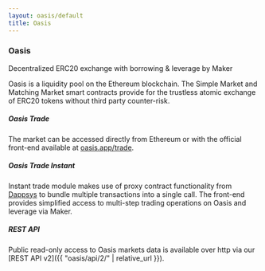 ```yaml
---
layout: oasis/default
title: Oasis
---
```


### Oasis

<p class="lead">
  Decentralized ERC20 exchange with borrowing & leverage by Maker
</p>

Oasis is a liquidity pool on the Ethereum blockchain. The Simple Market and
Matching Market smart contracts provide for the trustless atomic exchange of
ERC20 tokens without third party counter-risk.

##### Oasis Trade

The market can be accessed directly from Ethereum or with
the official front-end available at [oasis.app/trade](https://oasis.app/trade).

##### Oasis Trade Instant

Instant trade module makes use of proxy contract functionality from
[Dappsys](https://dapp.tools/dappsys) to bundle multiple transactions into a
single call. The front-end provides simplified access to multi-step
trading operations on Oasis and leverage via Maker.

##### REST API

Public read-only access to Oasis markets data is available over http via our
[REST API v2]({{ "oasis/api/2/" | relative_url }}).
